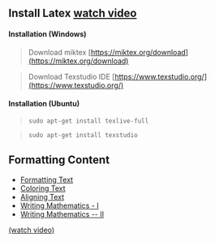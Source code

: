 ## Install Latex [watch video](https://youtu.be/gIPd67qlfsI)

#### Installation (Windows)

>   Download miktex [https://miktex.org/download](https://miktex.org/download)

>   Download Texstudio IDE [https://www.texstudio.org/](https://www.texstudio.org/)

#### Installation (Ubuntu)

>    `sudo apt-get install texlive-full`

>    `sudo apt-get install texstudio`



## Formatting Content

- [Formatting Text](./Learn_Latex_ppt/LaTex_Formatting_Text.pdf)
- [Coloring Text](./Learn_Latex_ppt/LaTex_Coloring_Text.pdf)
- [Aligning Text](./Learn_Latex_ppt/Latex_Align_Text.pdf)
- [Writing Mathematics - I](./Learn_Latex_ppt/LaTex_Mathematics_1.pdf)
- [Writing Mathematics -- II](./Learn_Latex_ppt/LaTex_Mathematics_2.pdf)

[(watch video)](https://youtu.be/ZFhX1q1XzVo)